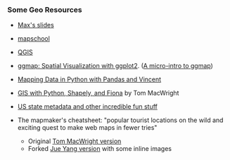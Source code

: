 ### Some Geo Resources

 * [Max's slides](http://bitly.com/GAmapping)

 * [mapschool](http://mapschool.io/)

 * [QGIS](http://www.qgis.org/en/site/)

 * [ggmap: Spatial Visualization with ggplot2](http://stat405.had.co.nz/ggmap.pdf). ([A micro-intro to ggmap](http://planspace.org/2014/02/23/a-micro-intro-to-ggmap/))

 * [Mapping Data in Python with Pandas and Vincent](http://wrobstory.github.io/2013/10/mapping-data-python.html)

 * [GIS with Python, Shapely, and Fiona](http://www.macwright.org/2012/10/31/gis-with-python-shapely-fiona.html) by Tom MacWright

 * [US state metadata and other incredible fun stuff](https://github.com/unitedstates/python-us)

 * The mapmaker's cheatsheet: "popular tourist locations on the wild and exciting quest to make web maps in fewer tries"
     * Original [Tom MacWright version](https://github.com/tmcw/mapmakers-cheatsheet)
	 * Forked [Jue Yang version](https://github.com/jueyang/mapmakers-cheatsheet) with some inline images
